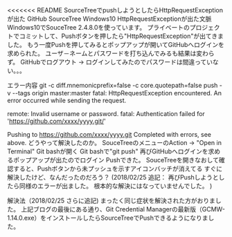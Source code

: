 <<<<<<< README
SourceTreeでpushしようとしたらHttpRequestExceptionが出た
GitHub
SourceTree
Windows10
HttpRequestExceptionが出た文脈
Windows10でSouceTree 2.4.8.0を使っています。
プライベートのプロジェクトでコミットして、Pushボタンを押したら"HttpRequestException"が出てきました。
もう一度Pushを押してみるとポップアップが開いてGitHubへログインを求められた。
ユーザ－ネームとパスワードを打ち込んでみるも結果は変わらず。
GitHubでログアウト → ログインしてみたのでパスワードは間違っていない。。。

エラー内容
git -c diff.mnemonicprefix=false -c core.quotepath=false push -v --tags origin master:master
fatal: HttpRequestException encountered.
   An error occurred while sending the request.

remote: Invalid username or password.
fatal: Authentication failed for 'https://github.com/xxxx/yyyy.git/'

Pushing to https://github.com/xxxx/yyyy.git
Completed with errors, see above.
どうやって解決したのか。
SouceTreeのメニューのAction → "Open in Terminal"
Git bashが開く
Git bashで"git push"
再びGitHubへログインを求めるポップアップが出たのでログイン
Pushできた。
SouceTreeを開きなおして確認すると、Pushボタンから未プッシュを示すアイコンバッチが消えてる
すぐに解決したけど、なんだったのだろう？
(2018/02/25 追記：
再びPushしようとしたら同様のエラーが出ました。
根本的な解決にはなっていませんでした。
)

解決法（2018/02/25 さらに追記)
まったく同じ症状を解決された方がおりました。
上記ブログの最後にある通り、Git Credential Managerの最新版（GCMW-1.14.0.exe）をインストールしたらSourceTreeでPushできるようになりました。
